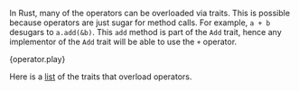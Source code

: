 In Rust, many of the operators can be overloaded via traits. This is possible
because operators are just sugar for method calls. For example, `a + b`
desugars to `a.add(&b)`. This `add` method is part of the `Add` trait, hence
any implementor of the `Add` trait will be able to use the `+` operator.

{operator.play}

Here is a [list][ops] of
the traits that overload operators.

[ops]: http://doc.rust-lang.org/core/ops/
